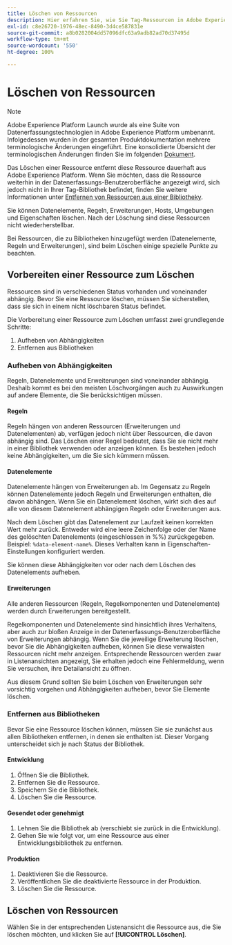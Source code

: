 ```yaml
---
title: Löschen von Ressourcen
description: Hier erfahren Sie, wie Sie Tag-Ressourcen in Adobe Experience Platform löschen können.
exl-id: c8e26720-1976-48ec-8490-3d4ce587831e
source-git-commit: a8b0282004dd57096dfc63a9adb82ad70d37495d
workflow-type: tm+mt
source-wordcount: '550'
ht-degree: 100%

---
```


# Löschen von Ressourcen

>[!NOTE]
>
>Adobe Experience Platform Launch wurde als eine Suite von Datenerfassungstechnologien in Adobe Experience Platform umbenannt. Infolgedessen wurden in der gesamten Produktdokumentation mehrere terminologische Änderungen eingeführt. Eine konsolidierte Übersicht der terminologischen Änderungen finden Sie im folgenden [Dokument](../../term-updates.md).

Das Löschen einer Ressource entfernt diese Ressource dauerhaft aus Adobe Experience Platform. Wenn Sie möchten, dass die Ressource weiterhin in der Datenerfassungs-Benutzeroberfläche angezeigt wird, sich jedoch nicht in Ihrer Tag-Bibliothek befindet, finden Sie weitere Informationen unter [Entfernen von Ressourcen aus einer Bibliotheky](remove-resources-from-library.md).

Sie können Datenelemente, Regeln, Erweiterungen, Hosts, Umgebungen und Eigenschaften löschen. Nach der Löschung sind diese Ressourcen nicht wiederherstellbar.

Bei Ressourcen, die zu Bibliotheken hinzugefügt werden (Datenelemente, Regeln und Erweiterungen), sind beim Löschen einige spezielle Punkte zu beachten.

## Vorbereiten einer Ressource zum Löschen

Ressourcen sind in verschiedenen Status vorhanden und voneinander abhängig. Bevor Sie eine Ressource löschen, müssen Sie sicherstellen, dass sie sich in einem nicht löschbaren Status befindet.

Die Vorbereitung einer Ressource zum Löschen umfasst zwei grundlegende Schritte:

1. Aufheben von Abhängigkeiten
1. Entfernen aus Bibliotheken

### Aufheben von Abhängigkeiten

Regeln, Datenelemente und Erweiterungen sind voneinander abhängig. Deshalb kommt es bei den meisten Löschvorgängen auch zu Auswirkungen auf andere Elemente, die Sie berücksichtigen müssen.

#### Regeln

Regeln hängen von anderen Ressourcen (Erweiterungen und Datenelementen) ab, verfügen jedoch nicht über Ressourcen, die davon abhängig sind. Das Löschen einer Regel bedeutet, dass Sie sie nicht mehr in einer Bibliothek verwenden oder anzeigen können. Es bestehen jedoch keine Abhängigkeiten, um die Sie sich kümmern müssen.

#### Datenelemente

Datenelemente hängen von Erweiterungen ab. Im Gegensatz zu Regeln können Datenelemente jedoch Regeln und Erweiterungen enthalten, die davon abhängen. Wenn Sie ein Datenelement löschen, wirkt sich dies auf alle von diesem Datenelement abhängigen Regeln oder Erweiterungen aus.

Nach dem Löschen gibt das Datenelement zur Laufzeit keinen korrekten Wert mehr zurück. Entweder wird eine leere Zeichenfolge oder der Name des gelöschten Datenelements (eingeschlossen in %%) zurückgegeben. Beispiel: `%data-element-name%`. Dieses Verhalten kann in Eigenschaften-Einstellungen konfiguriert werden.

Sie können diese Abhängigkeiten vor oder nach dem Löschen des Datenelements aufheben.

#### Erweiterungen

Alle anderen Ressourcen (Regeln, Regelkomponenten und Datenelemente) werden durch Erweiterungen bereitgestellt.

Regelkomponenten und Datenelemente sind hinsichtlich ihres Verhaltens, aber auch zur bloßen Anzeige in der Datenerfassungs-Benutzeroberfläche von Erweiterungen abhängig. Wenn Sie die jeweilige Erweiterung löschen, bevor Sie die Abhängigkeiten aufheben, können Sie diese verwaisten Ressourcen nicht mehr anzeigen. Entsprechende Ressourcen werden zwar in Listenansichten angezeigt, Sie erhalten jedoch eine Fehlermeldung, wenn Sie versuchen, ihre Detailansicht zu öffnen.

Aus diesem Grund sollten Sie beim Löschen von Erweiterungen sehr vorsichtig vorgehen und Abhängigkeiten aufheben, bevor Sie Elemente löschen.

### Entfernen aus Bibliotheken

Bevor Sie eine Ressource löschen können, müssen Sie sie zunächst aus allen Bibliotheken entfernen, in denen sie enthalten ist. Dieser Vorgang unterscheidet sich je nach Status der Bibliothek.

#### Entwicklung

1. Öffnen Sie die Bibliothek.
1. Entfernen Sie die Ressource.
1. Speichern Sie die Bibliothek.
1. Löschen Sie die Ressource.

#### Gesendet oder genehmigt

1. Lehnen Sie die Bibliothek ab (verschiebt sie zurück in die Entwicklung).
1. Gehen Sie wie folgt vor, um eine Ressource aus einer Entwicklungsbibliothek zu entfernen.

#### Produktion

1. Deaktivieren Sie die Ressource.
1. Veröffentlichen Sie die deaktivierte Ressource in der Produktion.
1. Löschen Sie die Ressource.

## Löschen von Ressourcen

Wählen Sie in der entsprechenden Listenansicht die Ressource aus, die Sie löschen möchten, und klicken Sie auf **[!UICONTROL Löschen]**.
